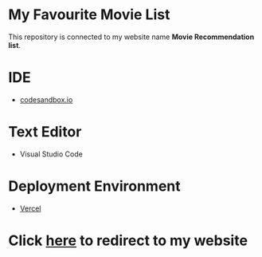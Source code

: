 # My Favourite Movie List
This repository is connected to my website name **Movie Recommendation list**. 

# IDE
- [codesandbox.io](https://codesandbox.io)

# Text Editor
- Visual Studio Code

# Deployment Environment
- [Vercel](vercel.com)

# Click [here](https://https://neog-my-fav-movies-list.vercel.app/) to redirect to my website
